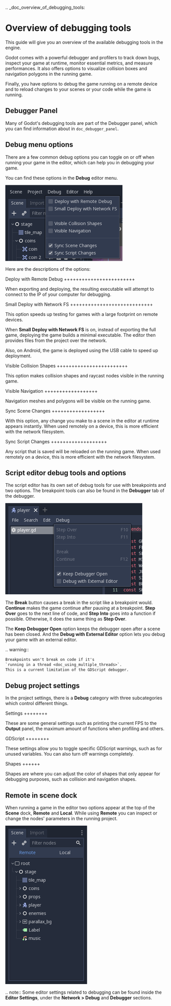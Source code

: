 .. _doc_overview_of_debugging_tools:

Overview of debugging tools
===========================

This guide will give you an overview of the available debugging tools in the
engine.

Godot comes with a powerful debugger and profilers to track down bugs, inspect
your game at runtime, monitor essential metrics, and measure performances.
It also offers options to visualize collision boxes and navigation polygons
in the running game.

Finally, you have options to debug the game running on a remote device
and to reload changes to your scenes or your code while the game is running.

Debugger Panel
--------------

Many of Godot's debugging tools are part of the Debugger panel, which you can
find information about in `doc_debugger_panel`.

Debug menu options
------------------

There are a few common debug options you can toggle on or off when running
your game in the editor, which can help you in debugging your game.

You can find these options in the **Debug** editor menu.

![](img/overview_debug.png)

Here are the descriptions of the options:

Deploy with Remote Debug
++++++++++++++++++++++++

When exporting and deploying, the resulting executable will attempt to connect
to the IP of your computer for debugging.

Small Deploy with Network FS
++++++++++++++++++++++++++++

This option speeds up testing for games with a large footprint on remote devices.

When **Small Deploy with Network FS** is on, instead of exporting the full game,
deploying the game builds a minimal executable. The editor then provides files
from the project over the network.

Also, on Android, the game is deployed using the USB cable to speed up deployment.

Visible Collision Shapes
++++++++++++++++++++++++

This option makes collision shapes and raycast nodes visible in the running game.

Visible Navigation
++++++++++++++++++

Navigation meshes and polygons will be visible on the running game.

Sync Scene Changes
++++++++++++++++++

With this option, any change you make to a scene in the editor at runtime
appears instantly. When used remotely on a device, this is more efficient
with the network filesystem.

Sync Script Changes
+++++++++++++++++++

Any script that is saved will be reloaded on the running game. When used
remotely on a device, this is more efficient with the network filesystem.

Script editor debug tools and options
-------------------------------------

The script editor has its own set of debug tools for use with breakpoints and
two options. The breakpoint tools can also be found in the **Debugger** tab
of the debugger.

![](img/overview_script_editor.png)

The **Break** button causes a break in the script like a breakpoint would.
**Continue** makes the game continue after pausing at a breakpoint.
**Step Over** goes to the next line of code, and **Step Into** goes into
a function if possible. Otherwise, it does the same thing as **Step Over**.

The **Keep Debugger Open** option keeps the debugger open after a scene
has been closed. And the **Debug with External Editor** option lets you
debug your game with an external editor.

.. warning::

    Breakpoints won't break on code if it's
    `running in a thread <doc_using_multiple_threads>`.
    This is a current limitation of the GDScript debugger.

Debug project settings
----------------------

In the project settings, there is a **Debug** category with three subcategories
which control different things.

Settings
++++++++

These are some general settings such as printing the current FPS
to the **Output** panel, the maximum amount of functions when profiling
and others.

GDScript
++++++++

These settings allow you to toggle specific GDScript warnings, such as for
unused variables. You can also turn off warnings completely.

Shapes
++++++

Shapes are where you can adjust the color of shapes that only appear for
debugging purposes, such as collision and navigation shapes.

Remote in scene dock
--------------------

When running a game in the editor two options appear at the top of the **Scene**
dock, **Remote** and **Local**. While using **Remote** you can inspect or change
the nodes' parameters in the running project.

![](img/overview_remote.png)

.. note:: Some editor settings related to debugging can be found inside
          the **Editor Settings**, under the **Network > Debug** and **Debugger** sections.
